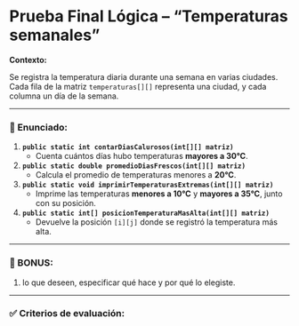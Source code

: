 # **Prueba Final Lógica – “Temperaturas semanales”**

**Contexto:**

Se registra la temperatura diaria durante una semana en varias ciudades. Cada fila de la matriz `temperaturas[][]` representa una ciudad, y cada columna un día de la semana.

---

### 🔧 Enunciado:

1. **`public static int contarDiasCalurosos(int[][] matriz)`**
    - Cuenta cuántos días hubo temperaturas **mayores a 30°C**.
2. **`public static double promedioDiasFrescos(int[][] matriz)`**
    - Calcula el promedio de temperaturas menores a **20°C**.
3. **`public static void imprimirTemperaturasExtremas(int[][] matriz)`**
    - Imprime las temperaturas **menores a 10°C** y **mayores a 35°C**, junto con su posición.
4. **`public static int[] posicionTemperaturaMasAlta(int[][] matriz)`**
    - Devuelve la posición `[i][j]` donde se registró la temperatura más alta.

---

### 🎯 BONUS:

1. lo que deseen, especificar qué hace y por qué lo elegiste.

---

### ✅ **Criterios de evaluación:**